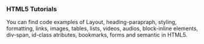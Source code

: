 ### HTML5 Tutorials
You can find code examples of Layout, heading-parapraph, styling, formatting, links, images, tables, lists, videos, audios, block-inline elements, div-span, id-class atributes, bookmarks, forms and semantic in HTML5.